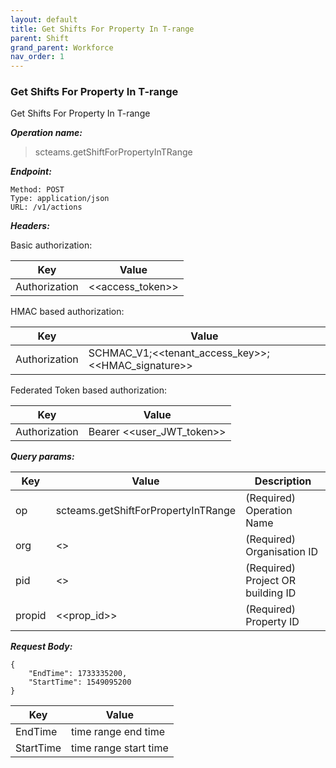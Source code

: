 ```yaml
---
layout: default
title: Get Shifts For Property In T-range
parent: Shift
grand_parent: Workforce
nav_order: 1
---
```



### Get Shifts For Property In T-range

Get Shifts For Property In T-range

***Operation name:***

> scteams.getShiftForPropertyInTRange

***Endpoint:***

```
Method: POST
Type: application/json
URL: /v1/actions
```

***Headers:***

Basic authorization:

|Key|Value|
|---|---|
|Authorization|<<access_token>>|


HMAC based authorization:

|Key|Value|
|---|---|
|Authorization|SCHMAC_V1;<<tenant_access_key>>;<<HMAC_signature>>|

Federated Token based authorization:

|Key|Value|
|---|---|
|Authorization|Bearer <<user_JWT_token>>|

***Query params:***

| Key | Value | Description |
| --- | ------|-------------|
| op | scteams.getShiftForPropertyInTRange | (Required) Operation Name |
| org | <<org>> | (Required) Organisation ID |
| pid | <<pid>> | (Required) Project OR building ID |
| propid | <<prop_id>> | (Required) Property ID |


***Request Body:***

```
{
    "EndTime": 1733335200,
    "StartTime": 1549095200
}
```

|Key|Value|
|---|---|
|EndTime|time range end time|
|StartTime|time range start time|